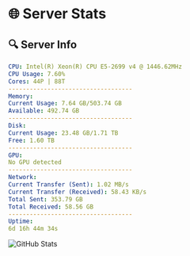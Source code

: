 # 🌐 Server Stats
## 🔍 Server Info
```yaml
CPU: Intel(R) Xeon(R) CPU E5-2699 v4 @ 1446.62MHz
CPU Usage: 7.60%
Cores: 44P | 88T
-----------------------------------
Memory:
Current Usage: 7.64 GB/503.74 GB
Available: 492.74 GB
-----------------------------------
Disk:
Current Usage: 23.48 GB/1.71 TB
Free: 1.60 TB
-----------------------------------
GPU:
No GPU detected
-----------------------------------
Network:
Current Transfer (Sent): 1.02 MB/s
Current Transfer (Received): 58.43 KB/s
Total Sent: 353.79 GB
Total Received: 58.56 GB
-----------------------------------
Uptime:
6d 16h 44m 34s
```
![GitHub Stats](https://img.shields.io/badge/Updated-2025-04-26_09:53:22-blue)